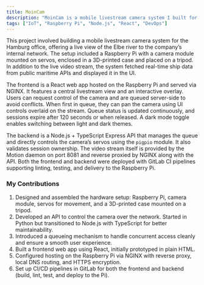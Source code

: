 ```yaml
---
title: MoinCam
description: "MoinCam is a mobile livestream camera system I built for the Hamburg office, providing a live view of the Elbe river. It features a Raspberry Pi with a camera module, servos for movement, and a React web app for control"
tags: ["IoT", "Raspberry Pi", "Node.js", "React", "DevOps"]
---
```



This project involved building a mobile livestream camera system for the Hamburg office, offering a live view of the Elbe river to the company’s internal network. The setup included a Raspberry Pi with a camera module mounted on servos, enclosed in a 3D-printed case and placed on a tripod. In addition to the live video stream, the system fetched real-time ship data from public maritime APIs and displayed it in the UI.

The frontend is a React web app hosted on the Raspberry Pi and served via NGINX. It features a central livestream view and an interactive overlay. Users can request control of the camera and are queued server-side to avoid conflicts. When first in queue, they can pan the camera using UI controls overlaid on the stream. Queue status is updated continuously, and sessions expire after 120 seconds or when released. A dark mode toggle enables switching between light and dark themes.

The backend is a Node.js + TypeScript Express API that manages the queue and directly controls the camera’s servos using the `pigpio` module. It also validates session ownership. The video stream itself is provided by the Motion daemon on port 8081 and reverse proxied by NGINX along with the API. Both the frontend and backend were deployed with GitLab CI pipelines supporting linting, testing, and delivery to the Raspberry Pi.

### My Contributions

1. Designed and assembled the hardware setup: Raspberry Pi, camera module, servos for movement, and a 3D-printed case mounted on a tripod.
2. Developed an API to control the camera over the network. Started in Python but transitioned to Node.js with TypeScript for better maintainability.
3. Introduced a queueing mechanism to handle concurrent access cleanly and ensure a smooth user experience.
4. Built a frontend web app using React, initially prototyped in plain HTML.
5. Configured hosting on the Raspberry Pi via NGINX with reverse proxy, local DNS routing, and HTTPS encryption.
6. Set up CI/CD pipelines in GitLab for both the frontend and backend (build, lint, test, and deploy to the Pi).